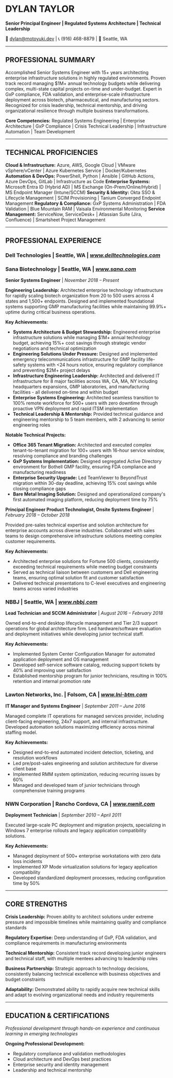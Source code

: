 # DYLAN TAYLOR

**Senior Principal Engineer | Regulated Systems Architecture | Technical Leadership**

📧 dylan@motoyuki.dev | 📞 (916) 468-8879 | 📍 Seattle, WA

---

## PROFESSIONAL SUMMARY

Accomplished Senior Systems Engineer with 15+ years architecting enterprise infrastructure solutions in highly regulated environments. Proven track record managing $1M+ annual technology budgets while delivering complex, multi-state capital projects on-time and under-budget. Expert in GxP compliance, FDA validation, and enterprise-scale infrastructure deployment across biotech, pharmaceutical, and manufacturing sectors. Recognized for crisis leadership, technical mentorship, and driving organizational resilience through multiple business transformations.

**Core Competencies:** Regulated Systems Engineering | Enterprise Architecture | GxP Compliance | Crisis Technical Leadership | Infrastructure Automation | Team Development

---

## TECHNICAL PROFICIENCIES

**Cloud & Infrastructure:** Azure, AWS, Google Cloud | VMware vSphere/vCenter | Azure Kubernetes Service | Docker/Kubernetes
**Automation & DevOps:** PowerShell, Python | Ansible | GitHub Actions, Azure DevOps, GitLab | Infrastructure as Code
**Enterprise Systems:** Microsoft Entra ID (Hybrid AD) | MS Exchange (On-Prem/Online/Hybrid) | MS Endpoint Manager (Intune/SCCM)
**Security & Identity:** Okta SSO & Lifecycle Management | SCIM Provisioning | Tanium Converged Endpoint Management
**Regulatory & Compliance:** GxP Systems Administration | FDA Validation | Blue Mountain RAM | Vaisala Environmental Monitoring
**Service Management:** ServiceNow, ServiceDesk+ | Atlassian Suite (Jira, Confluence) | Smartsheet Project Management

---

## PROFESSIONAL EXPERIENCE

### **Dell Technologies** | Seattle, WA | *www.delltechnologies.com*

### **Sana Biotechnology** | Seattle, WA | *www.sana.com*

**Senior Systems Engineer** | _November 2018 – Present_

**Engineering Leadership:** Architected enterprise technology infrastructure for rapidly scaling biotech organization from 20 to 500 users across 4 states and 1,500+ endpoints. Designed and implemented foundational systems supporting GMP manufacturing facilities while maintaining 99.9%+ uptime during critical business operations.

**Key Achievements:**

- **Systems Architecture & Budget Stewardship:** Engineered enterprise infrastructure solutions while managing $1M+ annual technology budget, achieving 15%+ cost savings through strategic vendor negotiations and technical optimization
- **Engineering Solutions Under Pressure:** Designed and implemented emergency telecommunications infrastructure for GMP facility life-safety systems with <24 hours notice, ensuring regulatory compliance and preventing $2M+ project delays
- **Infrastructure Engineering Leadership:** Architected and delivered IT infrastructure for 8 major facilities across WA, CA, MA, NY including headquarters expansions, GMP laboratories, and manufacturing facilities - all delivered on-time and within budget
- **Enterprise Systems Engineering:** Architected seamless transition to 100% remote workforce for 500+ users with zero downtime through proactive VPN deployment and rapid ITSM implementation
- **Technical Leadership & Mentorship:** Provided technical guidance and engineering mentorship to 5 team members, with 2 advancing to senior engineering roles

**Notable Technical Projects:**

- **Office 365 Tenant Migration:** Architected and executed complex tenant-to-tenant migration for 100+ users with 16-hour service window, resolving compliance and branding challenges
- **GxP Systems Implementation:** Designed segregated Active Directory environment for Bothell GMP facility, ensuring FDA compliance and manufacturing readiness
- **Enterprise Security Upgrade:** Led TeamViewer to BeyondTrust migration within 30-day deadline, achieving 15% cost savings while closing compliance gaps
- **Bare Metal Imaging Solution:** Designed and operationalized company's first automated imaging platform, reducing deployment time by 75%

**Principal Engineer Product Technologist, Onsite Systems Engineer** | *February 2018 – October 2018*

Provided pre-sales technical expertise and solution architecture for enterprise accounts across diverse industries. Collaborated with sales teams to design comprehensive infrastructure solutions meeting complex customer requirements.

**Key Achievements:**

- Architected enterprise solutions for Fortune 500 clients, consistently exceeding technical requirements while meeting budget constraints
- Served as technical liaison between customers and Dell engineering teams, ensuring optimal solution fit and customer satisfaction
- Delivered technical presentations to C-level executives and engineering teams across varied industries

### **NBBJ** | Seattle, WA | *www.nbbj.com*

**Lead Technician and SCCM Administrator** | *August 2016 – February 2018*

Owned end-to-end desktop lifecycle management and Tier 2/3 support operations for global architecture firm. Led hardware/software evaluation and deployment initiatives while developing junior technical staff.

**Key Achievements:**

- Implemented System Center Configuration Manager for automated application deployment and OS management
- Developed self-service software catalog, reducing support tickets by 40% and improving user satisfaction
- Established mentorship program for junior technicians, resulting in 100% retention and internal promotion rate

### **Lawton Networks, Inc.** | Folsom, CA | *www.lni-btm.com*

**IT Manager and Systems Engineer** | *September 2011 – June 2016*

Managed complete IT operations for managed services provider, including client-facing engineering, 24x7 support, and internal infrastructure. Developed automation solutions maximizing efficiency across minimal staffing model.

**Key Achievements:**

- Designed end-to-end automated incident detection, ticketing, and resolution workflows
- Led pre/post-sales engineering and solution architecture for diverse client base
- Implemented RMM system optimization, reducing recurring issues by 60%
- Managed and developed team of junior technicians through comprehensive training programs

### **NWN Corporation** | Rancho Cordova, CA | *www.nwnit.com*

**Deployment Technician** | *September 2010 – April 2011*

Executed large-scale PC deployment and migration projects, specializing in Windows 7 enterprise rollouts and legacy application compatibility solutions.

**Key Achievements:**

- Managed deployment of 500+ enterprise workstations with zero data loss incidents
- Implemented XP Mode virtualization solutions for legacy application compatibility
- Developed standardized deployment processes, reducing configuration time by 50%

---

## CORE STRENGTHS

**Crisis Leadership:** Proven ability to architect solutions under extreme pressure and impossible timelines while maintaining quality and compliance standards

**Regulatory Expertise:** Deep understanding of GxP, FDA validation, and compliance requirements in manufacturing environments

**Technical Mentorship:** Consistent track record developing junior engineers and technical staff, with multiple mentees advancing to leadership roles

**Business Partnership:** Strategic approach to technology decisions, consistently balancing technical excellence with business objectives and budget constraints

**Adaptability:** Demonstrated ability to rapidly acquire new technical skills and adapt to evolving organizational needs and industry requirements

---

## EDUCATION & CERTIFICATIONS

*Professional development through hands-on experience and continuous learning in emerging technologies*

**Ongoing Professional Development:**

- Regulatory compliance and validation methodologies
- Cloud architecture and DevOps best practices
- Enterprise security and identity management
- Leadership and technical mentorship

